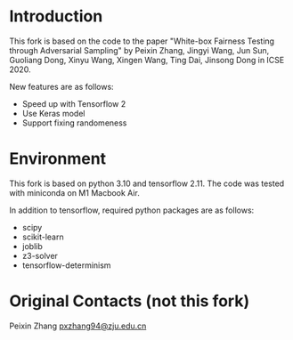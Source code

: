 # Introduction
This fork is based on the code to the paper "White-box Fairness Testing through Adversarial Sampling" by Peixin Zhang, Jingyi Wang, Jun Sun, Guoliang Dong, Xinyu Wang, Xingen Wang, Ting Dai, Jinsong Dong in ICSE 2020.

New features are as follows:
- Speed up with Tensorflow 2
- Use Keras model
- Support fixing randomeness

# Environment
This fork is based on python 3.10 and tensorflow 2.11. The code was tested with miniconda on M1 Macbook Air.

In addition to tensorflow, required python packages are as follows:
- scipy
- scikit-learn
- joblib
- z3-solver
- tensorflow-determinism

# Original Contacts (not this fork)
Peixin Zhang pxzhang94@zju.edu.cn

